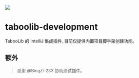 ![](https://wiki.ptms.ink/images/6/69/Taboolib-png-blue-v2.png)

# taboolib-development

TabooLib 的 IntelliJ 集成插件, 目前仅提供内置项目脚手架创建功能。

## 额外

> 感谢 @BingZi-233 协助测试插件。
